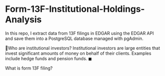 # Form-13F-Institutional-Holdings-Analysis

In this repo, I extract data from 13F filings in EDGAR using the EDGAR API and save them into a PostgreSQL database managed with pgAdmin.

📏Who are institutional investors?
Institutional investors are large entities that invest significant amounts of money on behalf of their clients. 
Examples include hedge funds and pension funds. ◼

What is form 13F filing? 



